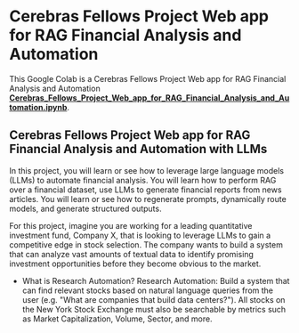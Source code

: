 # Cerebras Fellows Project Web app for RAG Financial Analysis and Automation

This Google Colab is a Cerebras Fellows Project Web app for RAG Financial Analysis and Automation [**Cerebras_Fellows_Project_Web_app_for_RAG_Financial_Analysis_and_Automation.ipynb**]().

## Cerebras Fellows Project Web app for RAG Financial Analysis and Automation with LLMs

In this project, you will learn or see how to leverage large language models (LLMs) 
to automate financial analysis. You will learn how to perform RAG over a financial dataset, 
use LLMs to generate financial reports from news articles. You will learn or see how to regenerate prompts, 
dynamically route models, and generate structured outputs.

For this project, imagine you are working for a leading quantitative investment fund, 
Company X, that is looking to leverage LLMs to gain a competitive edge in stock selection. The company wants to build a system that can analyze vast amounts of textual data to identify promising investment opportunities before they become obvious to the market.

- What is Research Automation?
Research Automation: Build a system that can find relevant stocks based 
on natural language queries from the user (e.g. "What are companies that build data centers?"). 
All stocks on the New York Stock Exchange must also be searchable by metrics such as 
Market Capitalization, Volume, Sector, and more.



















